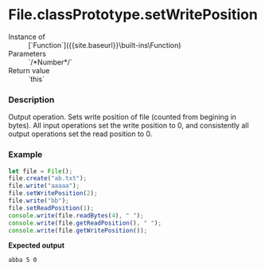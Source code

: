 # File.classPrototype.setWritePosition

<dl>
<dt> Instance of </dt><dd markdown="1">
 [`Function`]({{site.baseurl}}\built-ins\Function) 
</dd>
<dt> Parameters </dt><dd markdown="1">
 `/*Number*/` 
</dd>
<dt> Return value </dt><dd markdown="1">
 `this` 
</dd>

</dl>

### Description

Output operation. 
Sets write position of file
(counted from begining in bytes). 
All input operations set the write 
position to 0, and consistently all 
output operations set the read 
position to 0.

### Example

```js
let file = File();
file.create("ab.txt");
file.write("aaaaa");
file.setWritePosition(2);
file.write("bb");
file.setReadPosition(1);
console.write(file.readBytes(4), " ");
console.write(file.getReadPosition(), " ");
console.write(file.getWritePosition());
```

**Expected output**

```
abba 5 0
```


